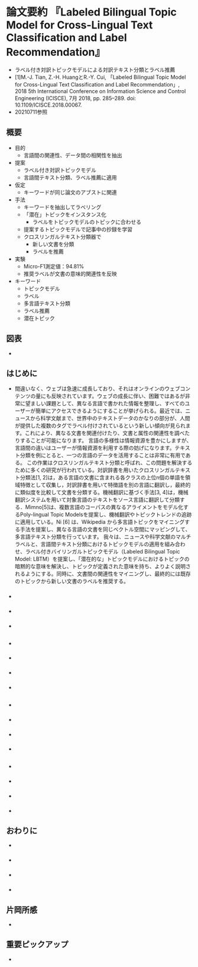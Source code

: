 <!-- tex script for md -->
<script type="text/javascript" async src="https://cdnjs.cloudflare.com/ajax/libs/mathjax/2.7.7/MathJax.js?config=TeX-MML-AM_CHTML">
</script>
<script type="text/x-mathjax-config">
 MathJax.Hub.Config({
 tex2jax: {
 inlineMath: [['$', '$'] ],
 displayMath: [ ['$$','$$'], ["\\[","\\]"] ]
 }
 });
</script>

# 論文要約 『Labeled Bilingual Topic Model for Cross-Lingual Text Classification and Label Recommendation』

- ラベル付き対訳トピックモデルによる対訳テキスト分類とラベル推薦
- [1]M.-J. Tian, Z.-H. HuangとR.-Y. Cui, 「Labeled Bilingual Topic Model for Cross-Lingual Text Classification and Label Recommendation」, 2018 5th International Conference on Information Science and Control Engineering (ICISCE), 7月 2018, pp. 285–289. doi: 10.1109/ICISCE.2018.00067.
- 20210711参照

<!-- -------------------- -->

## 概要
- 目的
    - 言語間の関連性、データ間の相関性を抽出
- 提案
    - ラベル付き対訳トピックモデル
    - 言語間テキスト分類、ラベル推薦に適用
- 仮定
    - キーワードが同じ論文のアブストに関連
- 手法
    - キーワードを抽出してラベリング
    - 「潜在」トピックをインスタンス化
        - ラベルをトピックモデルのトピックに合わせる
    - 提案するトピックモデルで記事中の抄録を学習
    - クロスリンガルテキスト分類器で
        - 新しい文書を分類
        - ラベルを推薦
- 実験
    - Micro-F1測定値：94.81%
    - 推奨ラベルが文書の意味的関連性を反映
- キーワード
    - トピックモデル
    - ラベル
    - 多言語テキスト分類
    - ラベル推薦
    - 潜在トピック

<!-- -------------------- -->

## 図表
- 

<!-- -------------------- -->

## はじめに
- 間違いなく、ウェブは急速に成長しており、それはオンラインのウェブコンテンツの量にも反映されています。ウェブの成長に伴い、困難ではあるが非常に望ましい課題として、異なる言語で書かれた情報を整理し、すべてのユーザーが簡単にアクセスできるようにすることが挙げられる。最近では、ニュースから科学文献まで、世界中のテキストデータのかなりの部分が、人間が提供した複数のタグでラベル付けされているという新しい傾向が見られます。これにより、異なる文書を関連付けたり、文書と属性の関連性を調べたりすることが可能になります。
言語の多様性は情報資源を豊かにしますが、言語間の違いはユーザーが情報資源を利用する際の妨げになります。テキスト分類を例にとると、一つの言語のデータを活用することは非常に有用である。 この作業はクロスリンガルテキスト分類と呼ばれ、この問題を解決するために多くの研究が行われている。対訳辞書を用いたクロスリンガルテキスト分類法[1, 2]は，ある言語の文書に含まれる各クラスの上位n個の単語を領域特徴として収集し，対訳辞書を用いて特徴語を別の言語に翻訳し，最終的に類似度を比較して文書を分類する。機械翻訳に基づく手法[3, 4]は，機械翻訳システムを用いて対象言語のテキストをソース言語に翻訳して分類する．Mimno[5]は、複数言語のコーパスの異なるアライメントをモデル化するPoly-lingual Topic Modelsを提案し、機械翻訳やトピックトレンドの追跡に適用している。Ni [6] は、Wikipedia から多言語トピックをマイニングする手法を提案し、異なる言語の文書を同じベクトル空間にマッピングして、多言語テキスト分類を行っています。
我々は、ニュースや科学文献のマルチラベルと、言語間テキスト分類におけるトピックモデルの適用を組み合わせ、ラベル付きバイリンガルトピックモデル（Labeled Bilingual Topic Model: LBTM）を提案し、「潜在的な」トピックモデルにおけるトピックの暗黙的な意味を解決し、トピックが定義された意味を持ち、よりよく説明されるようにする。同時に、文書間の関連性をマイニングし、最終的には既存のトピックから新しい文書のラベルを推奨する。

### 
- 

### 
- 

### 
- 

<!-- -------------------- -->

## 
- 

### 
- 

### 
- 

### 
- 

<!-- -------------------- -->

## 
- 

### 
- 

### 
- 

### 
- 

<!-- -------------------- -->

##
- 

### 
- 

### 
- 

### 
- 

<!-- -------------------- -->

## おわりに
- 

### 
- 

### 
- 

### 
- 

<!-- -------------------- -->

## 片岡所感
- 

<!-- -------------------- -->

## 重要ピックアップ
- 
